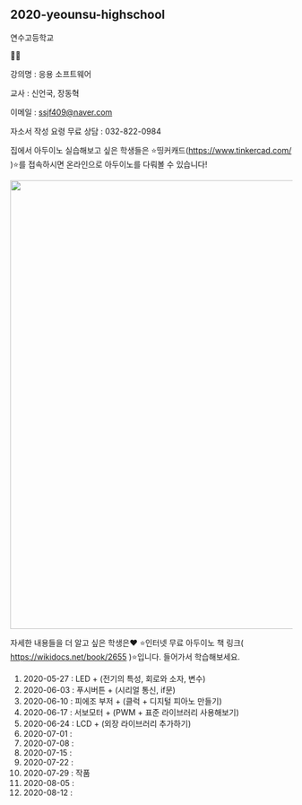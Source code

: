 ## 2020-yeounsu-highschool

연수고등학교

👨‍💻

강의명 : 응용 소프트웨어

교사 : 신언국, 장동혁

이메일 : ssjf409@naver.com

자소서 작성 요령 무료 상담 : 032-822-0984




집에서 아두이노 실습해보고 싶은 학생들은 ⭐띵커캐드(https://www.tinkercad.com/ )⭐를 접속하시면 온라인으로 아두이노를 다뤄볼 수 있습니다!

<img width="800" src="https://user-images.githubusercontent.com/35087350/83359961-c6a16f80-a3b8-11ea-997c-0077420f2219.png">


자세한 내용들을 더 알고 싶은 학생은❤️
⭐인터넷 무료 아두이노 책 링크( https://wikidocs.net/book/2655 )⭐입니다. 들어가서 학습해보세요.


1. 2020-05-27 : LED + (전기의 특성, 회로와 소자, 변수) 
2. 2020-06-03 : 푸시버튼 + (시리얼 통신, if문)
3. 2020-06-10 : 피에조 부저 + (클럭 + 디지털 피아노 만들기)
4. 2020-06-17 : 서보모터 + (PWM + 표준 라이브러리 사용해보기)
5. 2020-06-24 : LCD + (외장 라이브러리 추가하기)
6. 2020-07-01 : 
7. 2020-07-08 : 
8. 2020-07-15 : 
9. 2020-07-22 : 
10. 2020-07-29 : 작품 
11. 2020-08-05 : 
12. 2020-08-12 : 
